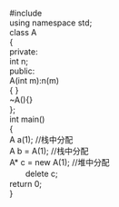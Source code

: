#include <iostream>  
using namespace std;  
class A  
{  
private:  
    int n;  
public:  
    A(int m):n(m)  
    { }  
    ~A(){}  
};  
int main()  
{  
    A a(1);  //栈中分配  
    A b = A(1);  //栈中分配  
    A* c = new A(1);  //堆中分配  
　　delete c;  
    return 0;  
}  
